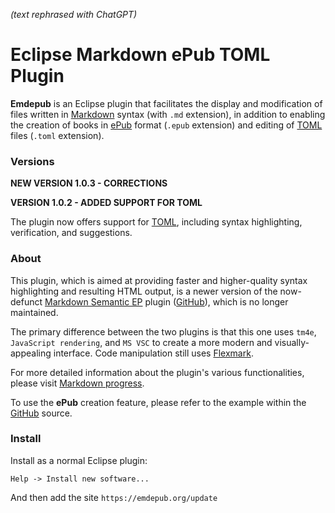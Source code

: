 *(text rephrased with ChatGPT)*

# Eclipse Markdown ePub TOML Plugin

**Emdepub** is an Eclipse plugin that facilitates the display and modification of files written in [Markdown](http://daringfireball.net/projects/markdown/syntax) syntax (with `.md` extension), in addition to enabling the creation of books in [ePub](https://en.wikipedia.org/wiki/EPUB) format (`.epub` extension) and editing of [TOML](https://toml.io/en/v1.0.0) files (`.toml` extension).

### Versions

**NEW VERSION 1.0.3 - CORRECTIONS**

**VERSION 1.0.2 - ADDED SUPPORT FOR TOML**

The plugin now offers support for [TOML](https://toml.io/en/v1.0.0), including syntax highlighting, verification, and suggestions.

### About

This plugin, which is aimed at providing faster and higher-quality syntax highlighting and resulting HTML output, is a newer version of the now-defunct [Markdown Semantic EP](http://markdownsemanticep.org) plugin ([GitHub](https://github.com/iuscl-ide/markdownsemanticep)), which is no longer maintained.

The primary difference between the two plugins is that this one uses `tm4e`, `JavaScript rendering`, and `MS VSC` to create a more modern and visually-appealing interface. Code manipulation still uses [Flexmark](https://github.com/vsch/flexmark-java).

For more detailed information about the plugin's various functionalities, please visit [Markdown progress](progress.html).

To use the **ePub** creation feature, please refer to the example within the [GitHub](https://github.com/iuscl-ide/emdepub/tree/main/org.emdepub/emdepub-projects/emdepub-project-test-1/src/main/resources/ePub-samples/THREE_MEN_IN_A_BOAT "THREE_MEN_IN_A_BOAT ePub example") source.

### Install

Install as a normal Eclipse plugin:

``` Eclipse
Help -> Install new software...
```    
    
And then add the site `https://emdepub.org/update`
